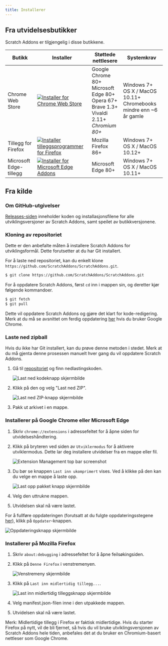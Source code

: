 ```yaml
---
title: Installerer
---
```


## Fra utvidelsesbutikker

Scratch Addons er tilgjengelig i disse butikkene.

| Butikk | Installer | Støttede nettlesere | Systemkrav |
| - | - | - | - |
| Chrome Web Store | [![Installer for Chrome Web Store](https://img.shields.io/chrome-web-store/v/fbeffbjdlemaoicjdapfpikkikjoneco?style=flat-square&logo=google-chrome&logoColor=white&label=install&color=4285F4)](https://chrome.google.com/webstore/detail/fbeffbjdlemaoicjdapfpikkikjoneco) | Google Chrome 80+<br />Microsoft Edge 80+<br />Opera 67+<br />Brave 1.3+<br />Vivaldi 2.11+<br />*Chromium 80+* | Windows 7+<br />OS X / MacOS 10.11+<br />Chromebooks mindre enn ~6 år gamle
| Tillegg for Firefox | [![Installer tilleggsprogrammer for Firefox](https://img.shields.io/amo/v/scratch-messaging-extension?style=flat-square&logo=firefox-browser&logoColor=white&label=install&color=FF7139)](https://addons.mozilla.org/firefox/addon/scratch-messaging-extension/) | Mozilla Firefox 86+ | Windows 7+<br />OS X / MacOS 10.12+
| Microsoft Edge-tillegg | [![Installer for Microsoft Edge Addons](https://img.shields.io/badge/dynamic/json?style=flat-square&logo=microsoftedge&logoColor=white&label=install&color=0078D7&prefix=v&query=%24.version&url=https%3A%2F%2Fmicrosoftedge.microsoft.com%2Faddons%2Fgetproductdetailsbycrxid%2Filiepgjnemckemgnledoipfiilhajdjj)](https://microsoftedge.microsoft.com/addons/detail/iliepgjnemckemgnledoipfiilhajdjj) | Microsoft Edge 80+ | Windows 7+<br />OS X / MacOS 10.11+

## Fra kilde

### Om GitHub-utgivelser

[Releases-siden](https://github.com/ScratchAddons/ScratchAddons/releases) inneholder koden og installasjonsfilene for alle utviklingsversjoner av Scratch Addons, samt speilet av butikkversjonene.

### Kloning av repositoriet

Dette er den anbefalte måten å installere Scratch Addons for utviklingsformål. Dette forutsetter at du har Git installert.

For å laste ned repositoriet, kan du enkelt klone `https://github.com/ScratchAddons/ScratchAddons.git`.

```sh
$ git clone https://github.com/ScratchAddons/ScratchAddons.git
```
For å oppdatere Scratch Addons, først `cd` inn i mappen sin, og deretter kjør følgende kommandoer.

```sh
$ git fetch
$ git pull
```

Dette vil oppdatere Scratch Addons og gjøre det klart for kode-redigering. Merk at du må se avsnittet om ferdig oppdatering [her](#install-on-google-chrome) hvis du bruker Google Chrome.


### Laste ned zipball

Hvis du ikke har Git installert, kan du prøve denne metoden i stedet. Merk at du må gjenta denne prosessen manuelt hver gang du vil oppdatere Scratch Addons.

1. Gå til [repositoriet](https://github.com/ScratchAddons/ScratchAddons) og finn nedlastingskoden.

   ![Last ned kodeknapp skjermbilde](/assets/img/docs/download-code-button.png)

2. Klikk på den og velg "Last ned ZIP".

   ![Last ned ZIP-knapp skjermbilde](/assets/img/docs/download-zipball-button.png)

3. Pakk ut arkivet i en mappe.

### Installerer på Google Chrome eller Microsoft Edge

1. Skriv `chrome://extensions` i adressefeltet for å åpne siden for utvidelseshåndtering.

2. Klikk på bryteren ved siden av `Utviklermodus` for å aktivere utviklermodus. Dette lar deg installere utvidelser fra en mappe eller fil.

   ![Extension Management top bar screenshot](/assets/img/docs/developer-mode-toggle.png)

3. Du bør se knappen `Last inn ukomprimert` vises. Ved å klikke på den kan du velge en mappe å laste opp.

   ![Last opp pakket knapp skjermbilde](/assets/img/docs/last-opp-pakket-knapp.png)

4. Velg den uttrukne mappen.
5. Utvidelsen skal nå være lastet.

For å fullføre oppdateringen (forutsatt at du fulgte oppdateringsstegene [her](#kloning-av-repositoriet)), klikk på `Oppdater`-knappen.

![Oppdateringsknapp skjermbilde](/assets/img/docs/update-button.png)


### Installerer på Mozilla Firefox

1. Skriv `about:debugging` i adressefeltet for å åpne feilsøkingsiden.

2. Klikk på `Denne Firefox` i venstremenyen.

   ![Venstremeny skjermbilde](/assets/img/docs/venstremeny.png)

4. Klikk på `Last inn midlertidig tillegg...`.

   ![Last inn midlertidig tilleggsknapp skjermbilde](/assets/img/docs/load-addon.png)

6. Velg manifest.json-filen inne i den utpakkede mappen.
7. Utvidelsen skal nå være lastet.

Merk: Midlertidige tillegg i Firefox er faktisk midlertidige. Hvis du starter Firefox på nytt, vil de bli fjernet, så hvis du vil bruke utviklingsversjonen av Scratch Addons hele tiden, anbefales det at du bruker en Chromium-basert nettleser som Google Chrome.

